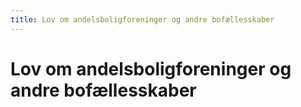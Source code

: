 ```yaml
---
title: Lov om andelsboligforeninger og andre bofællesskaber
---
```

# Lov om andelsboligforeninger og andre bofællesskaber
